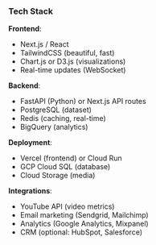 ### Tech Stack
**Frontend**:
- Next.js / React
- TailwindCSS (beautiful, fast)
- Chart.js or D3.js (visualizations)
- Real-time updates (WebSocket)

**Backend**:
- FastAPI (Python) or Next.js API routes
- PostgreSQL (dataset)
- Redis (caching, real-time)
- BigQuery (analytics)

**Deployment**:
- Vercel (frontend) or Cloud Run
- GCP Cloud SQL (database)
- Cloud Storage (media)

**Integrations**:
- YouTube API (video metrics)
- Email marketing (Sendgrid, Mailchimp)
- Analytics (Google Analytics, Mixpanel)
- CRM (optional: HubSpot, Salesforce)
